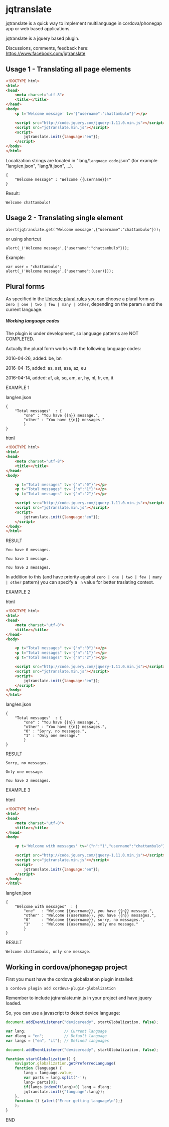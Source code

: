 # jqtranslate

jqtranslate is a quick way to implement multilanguage in cordova/phonegap app or web based applications.

jqtranslate is a jquery based plugin.

Discussions, comments, feedback here: https://www.facebook.com/jqtranslate

## Usage 1 - Translating all page elements

```html
<!DOCTYPE html>
<html>
<head>
    <meta charset="utf-8">
    <title></title>
</head>
<body>
	<p t='Welcome message' tv='{"username":"chattambulo"}'></p>

	<script src="http://code.jquery.com/jquery-1.11.0.min.js"></script>
	<script src="jqtranslate.min.js"></script>
	<script>
		jqtranslate.init({language:"en"});
	</script>
</body>
</html>
```

Localization strings are located in "lang/`language code`.json" (for example "lang/en.json", "lang/it.json", ...).

```
{
	"Welcome message" : "Welcome {{username}}!"
}
```
Result:
```
Welcome chattambulo!
```

## Usage 2 - Translating single element
```
alert(jqtranslate.get('Welcome message',{"username":"chattambulo"}));
```

or using shortcut
```
alert(_('Welcome message',{"username":"chattambulo"}));
```

Example:
```
var user = "chattambulo";
alert(_('Welcome message',{"username":(user)}));
```

## Plural forms

As specified in the [Unicode plural rules](http://www.unicode.org/cldr/charts/latest/supplemental/language_plural_rules.html) 
you can choose a plural form as `zero | one | two | few | many | other`, depending on the param `n` and the current language.

##### Working language codes

The plugin is under development, so language patterns are NOT COMPLETED.

Actually the plural form works with the following language codes:

2016-04-26, added: be, bn

2016-04-15, added: as, ast, asa, az, eu

2016-04-14, added: af, ak, sq, am, ar, hy, nl, fr, en, it

EXAMPLE 1

lang/en.json

```
{
	"Total messages"  : {
		"one" : "You have {{n}} message.",
		"other" : "You have {{n}} messages."
		}
}
```

html

```html
<!DOCTYPE html>
<html>
<head>
    <meta charset="utf-8">
    <title></title>
</head>
<body>

	<p t="Total messages" tv='{"n":"0"}'></p>
	<p t="Total messages" tv='{"n":"1"}'></p>
	<p t="Total messages" tv='{"n":"2"}'></p>

	<script src="http://code.jquery.com/jquery-1.11.0.min.js"></script>
	<script src="jqtranslate.min.js"></script>
	<script>
		jqtranslate.init({language:"en"});
	</script>
</body>
</html>
```

RESULT

```
You have 0 messages.

You have 1 message.

You have 2 messages.
```

In addition to this (and have priority against `zero | one | two | few | many | other` pattern) you can specify a ` n` value for better traslating context.

EXAMPLE 2

html

```html
<!DOCTYPE html>
<html>
<head>
    <meta charset="utf-8">
    <title></title>
</head>
<body>

	<p t="Total messages" tv='{"n":"0"}'></p>
	<p t="Total messages" tv='{"n":"1"}'></p>
	<p t="Total messages" tv='{"n":"2"}'></p>

	<script src="http://code.jquery.com/jquery-1.11.0.min.js"></script>
	<script src="jqtranslate.min.js"></script>
	<script>
		jqtranslate.init({language:"en"});
	</script>
</body>
</html>
```

lang/en.json

```
{
	"Total messages"  : {
		"one" : "You have {{n}} message.",
		"other" : "You have {{n}} messages.",
		"0" : "Sorry, no messages.",
		"1" : "Only one message."
		}
}
```

RESULT

```
Sorry, no messages.

Only one message.

You have 2 messages.
```

EXAMPLE 3

html

```html
<!DOCTYPE html>
<html>
<head>
    <meta charset="utf-8">
    <title></title>
</head>
<body>

	<p t='Welcome with messages' tv='{"n":"1","username":"chattambulo"}'></p>

	<script src="http://code.jquery.com/jquery-1.11.0.min.js"></script>
	<script src="jqtranslate.min.js"></script>
	<script>
		jqtranslate.init({language:"en"});
	</script>
</body>
</html>
```

lang/en.json

```
{
	"Welcome with messages"  : {
		"one"   : "Welcome {{username}}, you have {{n}} message.",
		"other" : "Welcome {{username}}, you have {{n}} messages.",
		"0"     : "Welcome {{username}}, sorry, no messages.",
		"1"     : "Welcome {{username}}, only one message."
		}
}
```

RESULT

```
Welcome chattambulo, only one message.
```


## Working in cordova/phonegap project

First you must have the cordova globalization plugin installed:

`$ cordova plugin add cordova-plugin-globalization`

Remember to include jqtranslate.min.js in your project and have jquery loaded.

So, you can use a javascript to detect device language:

```javascript
document.addEventListener("deviceready", startGlobalization, false);

var lang;                 // Current language
var dlang = "en";         // Default language
var langs = ["en", "it"]; // Defined languages

document.addEventListener("deviceready", startGlobalization, false);

function startGlobalization() {
	navigator.globalization.getPreferredLanguage(
	function (language) {
		lang = language.value;
		var parts = lang.split('-');
		lang= parts[0];
		if(langs.indexOf(lang)<0) lang = dlang;
		jqtranslate.init({"language":lang});
	},
	function () {alert('Error getting language\n');}
	);
}
```

END